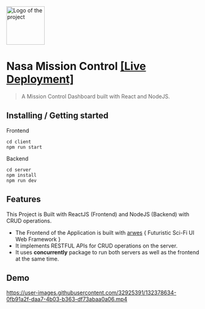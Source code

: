 <img src="logo.png" alt="Logo of the project" width="100" height="100">

# Nasa Mission Control [[Live Deployment]](https://nasa-mission-control-application.azurewebsites.net)

> A Mission Control Dashboard built with React and NodeJS.

## Installing / Getting started
Frontend
```shell
cd client
npm run start
```

Backend
```shell
cd server
npm install
npm run dev
```
## Features

This Project is Built with ReactJS (Frontend) and NodeJS (Backend) with CRUD operations.

-   The Frontend of the Application is built with [arwes](https://arwes.dev) { Futuristic Sci-Fi UI Web Framework }
-   It implements RESTFUL APIs for CRUD operations on the server.
-   It uses **concurrently** package to run both servers as well as the frontend at the same time.

## Demo

https://user-images.githubusercontent.com/32925391/132378634-0fb91a2f-daa7-4b03-b363-df73abaa0a06.mp4
